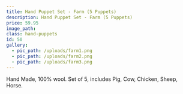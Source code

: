 ```yaml
---
title: Hand Puppet Set - Farm (5 Puppets)
description: Hand Puppet Set - Farm (5 Puppets)
price: 59.95
image_path:
class: hand-puppets
id: 50
gallery:
  - pic_path: /uploads/farm1.png
  - pic_path: /uploads/farm2.png
  - pic_path: /uploads/farm3.png
---
```



Hand Made, 100% wool. Set of 5, includes Pig, Cow, Chicken, Sheep, Horse.